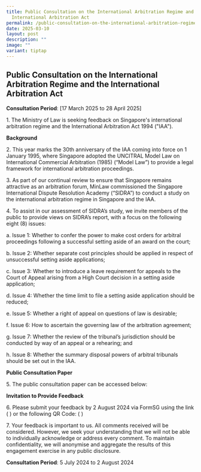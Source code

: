 ```yaml
---
title: Public Consultation on the International Arbitration Regime and the
  International Arbitration Act
permalink: /public-consultation-on-the-international-arbitration-regime-and-the-international-arbitration-act/
date: 2025-03-10
layout: post
description: ""
image: ""
variant: tiptap
---
```

<h2>Public Consultation on the International Arbitration Regime and the International Arbitration Act</h2>
<p><strong>Consultation Period</strong>: [17 March 2025 to 28 April 2025]</p>
<p>1. The Ministry of Law is seeking feedback on Singapore's international
arbitration regime and the International Arbitration Act 1994 ("IAA").</p>
<p><strong>Background</strong>
</p>
<p>2. This year marks the 30th anniversary of the IAA coming into force on
1 January 1995, where Singapore adopted the UNCITRAL Model Law on International
Commercial Arbitration (1985) (“Model Law”) to provide a legal framework
for international arbitration proceedings.</p>
<p>3. As part of our continual review to ensure that Singapore remains attractive
as an arbitration forum, MinLaw commissioned the Singapore International
Dispute Resolution Academy (“SIDRA”) to conduct a study on the international
arbitration regime in Singapore and the IAA.</p>
<p>4. To assist in our assessment of SIDRA’s study, we invite members of
the public to provide views on SIDRA’s report, with a focus on the following
eight (8) issues:</p>
<p>a. Issue 1: Whether to confer the power to make cost orders for arbitral
proceedings following a successful setting aside of an award on the court;</p>
<p>b. Issue 2: Whether separate cost principles should be applied in respect
of unsuccessful setting aside applications;</p>
<p>c. Issue 3: Whether to introduce a leave requirement for appeals to the
Court of Appeal arising from a High Court decision in a setting aside application;</p>
<p>d. Issue 4: Whether the time limit to file a setting aside application
should be reduced;</p>
<p>e. Issue 5: Whether a right of appeal on questions of law is desirable;</p>
<p>f. Issue 6: How to ascertain the governing law of the arbitration agreement;</p>
<p>g. Issue 7: Whether the review of the tribunal’s jurisdiction should be
conducted by way of an appeal or a rehearing; and</p>
<p>h. Issue 8: Whether the summary disposal powers of arbitral tribunals
should be set out in the IAA.</p>
<p><strong>Public Consultation Paper</strong>
</p>
<p>5. The public consultation paper can be accessed below:</p>
<p><strong>Invitation to Provide Feedback</strong>
</p>
<p>6. Please submit your feedback by 2 August 2024 via FormSG using the link
( ) or the following QR Code: ( )</p>
<p>7. Your feedback is important to us. All comments received will be considered.
However, we seek your understanding that we will not be able to individually
acknowledge or address every comment. To maintain confidentiality, we will
anonymise and aggregate the results of this engagement exercise in any
public disclosure.</p>
<p><strong>Consultation Period</strong>: 5 July 2024 to 2 August 2024</p>